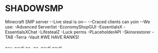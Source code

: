 # SHADOWSMP
Minecraft SMP server
--Live steal is on-- 
--Craced clients can yoin
--We use:
-Advanced Serverlist 
-EconomyShopGUI
-EssentialsX
-EssentialsXChat
-LifestealZ
-Luck perms
-PLaceholderAPI
-Skinsrestorer
-TAB
-Terra
-Vault
#WE HAVE RANKS!

<img width="27" height="9" alt="nautical_noob_rank" src="https://github.com/user-attachments/assets/dc6ca65a-3d09-48ff-b9be-1dc7a3e9f912" />

<img width="33" height="9" alt="nautical_owner_rank" src="https://github.com/user-attachments/assets/904642aa-3ae9-4196-a88f-7c22f84eb498" />

<img width="22" height="9" alt="nautical_vip_rank" src="https://github.com/user-attachments/assets/d58c2d77-5ab7-498d-87cb-a8c0a1c65eb1" />

<img width="21" height="9" alt="nautical_mvp_rank" src="https://github.com/user-attachments/assets/28456e8e-b0c9-4b78-a5f6-4105f5a276e3" />

<img width="33" height="9" alt="nautical_admin_rank" src="https://github.com/user-attachments/assets/ea0667d6-d960-41d5-8e13-b7a5c85a46cd" />

<img width="39" height="9" alt="nautical_player_rank" src="https://github.com/user-attachments/assets/e29965cd-3db2-4943-8be3-c795b2382a06" />
